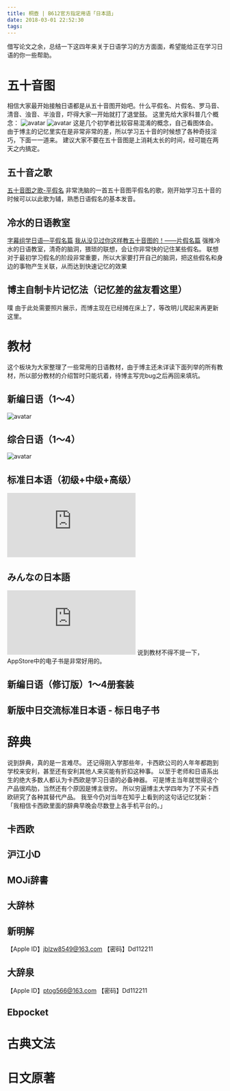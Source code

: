 ```yaml
---
title: 桐壺 | B612官方指定用语「日本語」
date: 2018-03-01 22:52:30
tags:
---
```

借写论文之余，总结一下这四年来关于日语学习的方方面面，希望能给正在学习日语的你一些帮助。
# 五十音图
相信大家最开始接触日语都是从五十音图开始吧。什么平假名、片假名、罗马音、清音、浊音、半浊音，吓得大家一开始就打了退堂鼓。
这里先给大家科普几个概念：
![avatar](http://m.qpic.cn/psb?/V10ZHE9M4DB6nN/fm4OEwtii6M*3MZImRew.g24Qi6xD2ps*9xF7AOhijg!/b/dAgBAAAAAAAA&bo=NARMAgAAAAADF0w!&rf=viewer_4)
![avatar](http://m.qpic.cn/psb?/V10ZHE9M4DB6nN/rK0SKkywukvKAoCejuybM2h*yMu3NJCEVgBw.CVOlM0!/b/dAQBAAAAAAAA&bo=LgRSAgAAAAADF0g!&rf=viewer_4)
这是几个初学者比较容易混淆的概念，自己看图体会。
由于博主的记忆里实在是非常非常的差，所以学习五十音的时候想了各种奇技淫巧，下面一一道来。
建议大家不要在五十音图是上消耗太长的时间，经可能在两天之内搞定。
## 五十音之歌
[五十音图之歌-平假名](https://www.bilibili.com/video/av14648349/?from=search&seid=1275516687299117994)
非常洗脑的一首五十音图平假名的歌，刚开始学习五十音的时候可以以此歌为辅，熟悉日语假名的基本发音。
## 冷水的日语教室
[字幕组学日语—平假名篇](https://www.bilibili.com/video/av6684694/?from=search&seid=1275516687299117994)
[我从没见过你这样教五十音图的！——片假名篇](https://www.bilibili.com/video/av6865959/?spm_id_from=333.338.recommend_report.1)
强推冷水的日语教室，清奇的脑洞，猥琐的联想，会让你非常快的记住某些假名。
联想对于最初学习假名的阶段非常重要，所以大家要打开自己的脑洞，把这些假名和身边的事物产生关联，从而达到快速记忆的效果
## 博主自制卡片记忆法（记忆差的盆友看这里）
噗 由于此处需要照片展示，而博主现在已经摊在床上了，等改明儿爬起来再更新这里。
# 教材
这个板块为大家整理了一些常用的日语教材，由于博主还未详读下面列举的所有教材，所以部分教材的介绍暂时只能坑着，待博主写完bug之后再回来填坑。
## 新编日语（1～4）
![avatar](https://www.memrise.com/course/1524258/xin-bian-ri-yu-xiu-ding-ban-dan-ci/)
## 综合日语（1～4）
![avatar](http://img3m7.ddimg.cn/6/27/23808417-1_w_1.jpg)
## 标准日本语（初级+中级+高级）
![avatar](http://product.dangdang.com/1018872625.html)
## みんなの日本語
![avatar](http://www.ecnbooks.com/index.php?main_page=product_info&products_id=283764)
说到教材不得不提一下，AppStore中的电子书是非常好用的。
## 新编日语（修订版）1～4册套装
## 新版中日交流标准日本语 - 标日电子书

# 辞典
说到辞典，真的是一言难尽。
还记得刚入学那些年，卡西欧公司的人年年都跑到学校来安利，甚至还有安利其他人来买能有折扣这种事。
以至于老师和日语系出生的绝大多数人都认为卡西欧是学习日语的必备神器。
可是博主当年就觉得这个产品很鸡肋，当然还有个原因是博主很穷。
所以穷逼博主大学四年为了不买卡西欧研究了各种其替代产品。
我至今仍对当年在知乎上看到的这句话记忆犹新：
「我相信卡西欧里面的辞典早晚会尽数登上各手机平台的。」
## 卡西欧
## 沪江小D
## MOJi辞書
## 大辞林

## 新明解
【Apple ID】jblzw8549@163.com
【密码】Dd112211
## 大辞泉
【Apple ID】ptog566@163.com
【密码】Dd112211
## Ebpocket

# 古典文法

# 日文原著

